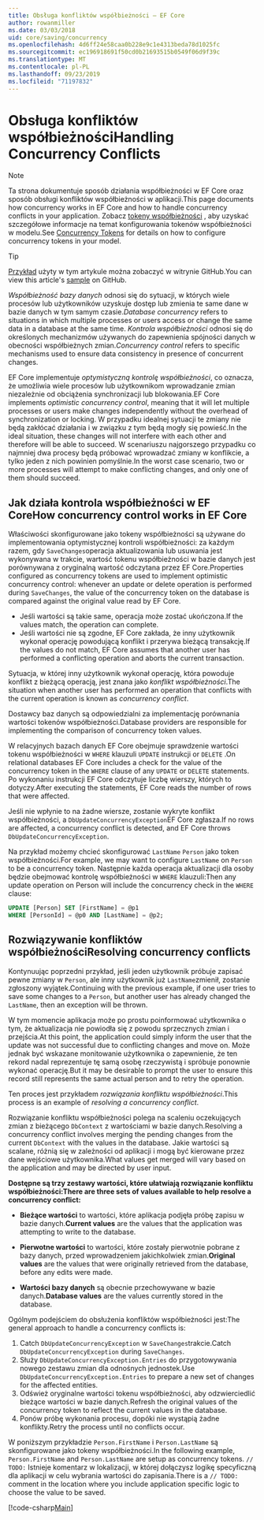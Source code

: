 ```yaml
---
title: Obsługa konfliktów współbieżności — EF Core
author: rowanmiller
ms.date: 03/03/2018
uid: core/saving/concurrency
ms.openlocfilehash: 4d6ff24e58caa0b228e9c1e4313beda78d1025fc
ms.sourcegitcommit: ec196918691f50cd0b21693515b0549f06d9f39c
ms.translationtype: MT
ms.contentlocale: pl-PL
ms.lasthandoff: 09/23/2019
ms.locfileid: "71197832"
---
```

# <a name="handling-concurrency-conflicts"></a><span data-ttu-id="4d055-102">Obsługa konfliktów współbieżności</span><span class="sxs-lookup"><span data-stu-id="4d055-102">Handling Concurrency Conflicts</span></span>

> [!NOTE]
> <span data-ttu-id="4d055-103">Ta strona dokumentuje sposób działania współbieżności w EF Core oraz sposób obsługi konfliktów współbieżności w aplikacji.</span><span class="sxs-lookup"><span data-stu-id="4d055-103">This page documents how concurrency works in EF Core and how to handle concurrency conflicts in your application.</span></span> <span data-ttu-id="4d055-104">Zobacz [tokeny współbieżności](xref:core/modeling/concurrency) , aby uzyskać szczegółowe informacje na temat konfigurowania tokenów współbieżności w modelu.</span><span class="sxs-lookup"><span data-stu-id="4d055-104">See [Concurrency Tokens](xref:core/modeling/concurrency) for details on how to configure concurrency tokens in your model.</span></span>

> [!TIP]
> <span data-ttu-id="4d055-105">[Przykład](https://github.com/aspnet/EntityFramework.Docs/tree/master/samples/core/Saving/Concurrency/) użyty w tym artykule można zobaczyć w witrynie GitHub.</span><span class="sxs-lookup"><span data-stu-id="4d055-105">You can view this article's [sample](https://github.com/aspnet/EntityFramework.Docs/tree/master/samples/core/Saving/Concurrency/) on GitHub.</span></span>

<span data-ttu-id="4d055-106">_Współbieżność bazy danych_ odnosi się do sytuacji, w których wiele procesów lub użytkowników uzyskuje dostęp lub zmienia te same dane w bazie danych w tym samym czasie.</span><span class="sxs-lookup"><span data-stu-id="4d055-106">_Database concurrency_ refers to situations in which multiple processes or users access or change the same data in a database at the same time.</span></span> <span data-ttu-id="4d055-107">_Kontrola współbieżności_ odnosi się do określonych mechanizmów używanych do zapewnienia spójności danych w obecności współbieżnych zmian.</span><span class="sxs-lookup"><span data-stu-id="4d055-107">_Concurrency control_ refers to specific mechanisms used to ensure data consistency in presence of concurrent changes.</span></span>

<span data-ttu-id="4d055-108">EF Core implementuje _optymistyczną kontrolę współbieżności_, co oznacza, że umożliwia wiele procesów lub użytkownikom wprowadzanie zmian niezależnie od obciążenia synchronizacji lub blokowania.</span><span class="sxs-lookup"><span data-stu-id="4d055-108">EF Core implements _optimistic concurrency control_, meaning that it will let multiple processes or users make changes independently without the overhead of synchronization or locking.</span></span> <span data-ttu-id="4d055-109">W przypadku idealnej sytuacji te zmiany nie będą zakłócać działania i w związku z tym będą mogły się powieść.</span><span class="sxs-lookup"><span data-stu-id="4d055-109">In the ideal situation, these changes will not interfere with each other and therefore will be able to succeed.</span></span> <span data-ttu-id="4d055-110">W scenariuszu najgorszego przypadku co najmniej dwa procesy będą próbować wprowadzać zmiany w konflikcie, a tylko jeden z nich powinien pomyślnie.</span><span class="sxs-lookup"><span data-stu-id="4d055-110">In the worst case scenario, two or more processes will attempt to make conflicting changes, and only one of them should succeed.</span></span>

## <a name="how-concurrency-control-works-in-ef-core"></a><span data-ttu-id="4d055-111">Jak działa kontrola współbieżności w EF Core</span><span class="sxs-lookup"><span data-stu-id="4d055-111">How concurrency control works in EF Core</span></span>

<span data-ttu-id="4d055-112">Właściwości skonfigurowane jako tokeny współbieżności są używane do implementowania optymistycznej kontroli współbieżności: za każdym razem, gdy `SaveChanges`operacja aktualizowania lub usuwania jest wykonywana w trakcie, wartość tokenu współbieżności w bazie danych jest porównywana z oryginalną wartość odczytana przez EF Core.</span><span class="sxs-lookup"><span data-stu-id="4d055-112">Properties configured as concurrency tokens are used to implement optimistic concurrency control: whenever an update or delete operation is performed during `SaveChanges`, the value of the concurrency token on the database is compared against the original value read by EF Core.</span></span>

- <span data-ttu-id="4d055-113">Jeśli wartości są takie same, operacja może zostać ukończona.</span><span class="sxs-lookup"><span data-stu-id="4d055-113">If the values match, the operation can complete.</span></span>
- <span data-ttu-id="4d055-114">Jeśli wartości nie są zgodne, EF Core zakłada, że inny użytkownik wykonał operację powodującą konflikt i przerywa bieżącą transakcję.</span><span class="sxs-lookup"><span data-stu-id="4d055-114">If the values do not match, EF Core assumes that another user has performed a conflicting operation and aborts the current transaction.</span></span>

<span data-ttu-id="4d055-115">Sytuacja, w której inny użytkownik wykonał operację, która powoduje konflikt z bieżącą operacją, jest znana jako _konflikt współbieżności_.</span><span class="sxs-lookup"><span data-stu-id="4d055-115">The situation when another user has performed an operation that conflicts with the current operation is known as _concurrency conflict_.</span></span>

<span data-ttu-id="4d055-116">Dostawcy baz danych są odpowiedzialni za implementację porównania wartości tokenów współbieżności.</span><span class="sxs-lookup"><span data-stu-id="4d055-116">Database providers are responsible for implementing the comparison of concurrency token values.</span></span>

<span data-ttu-id="4d055-117">W relacyjnych bazach danych EF Core obejmuje sprawdzenie wartości tokenu współbieżności w `WHERE` klauzuli `UPDATE` instrukcji or `DELETE` .</span><span class="sxs-lookup"><span data-stu-id="4d055-117">On relational databases EF Core includes a check for the value of the concurrency token in the `WHERE` clause of any `UPDATE` or `DELETE` statements.</span></span> <span data-ttu-id="4d055-118">Po wykonaniu instrukcji EF Core odczytuje liczbę wierszy, których to dotyczy.</span><span class="sxs-lookup"><span data-stu-id="4d055-118">After executing the statements, EF Core reads the number of rows that were affected.</span></span>

<span data-ttu-id="4d055-119">Jeśli nie wpłynie to na żadne wiersze, zostanie wykryte konflikt współbieżności, a `DbUpdateConcurrencyException`EF Core zgłasza.</span><span class="sxs-lookup"><span data-stu-id="4d055-119">If no rows are affected, a concurrency conflict is detected, and EF Core throws `DbUpdateConcurrencyException`.</span></span>

<span data-ttu-id="4d055-120">Na przykład możemy chcieć skonfigurować `LastName` `Person` jako token współbieżności.</span><span class="sxs-lookup"><span data-stu-id="4d055-120">For example, we may want to configure `LastName` on `Person` to be a concurrency token.</span></span> <span data-ttu-id="4d055-121">Następnie każda operacja aktualizacji dla osoby będzie obejmować kontrolę współbieżności w `WHERE` klauzuli:</span><span class="sxs-lookup"><span data-stu-id="4d055-121">Then any update operation on Person will include the concurrency check in the `WHERE` clause:</span></span>

``` sql
UPDATE [Person] SET [FirstName] = @p1
WHERE [PersonId] = @p0 AND [LastName] = @p2;
```

## <a name="resolving-concurrency-conflicts"></a><span data-ttu-id="4d055-122">Rozwiązywanie konfliktów współbieżności</span><span class="sxs-lookup"><span data-stu-id="4d055-122">Resolving concurrency conflicts</span></span>

<span data-ttu-id="4d055-123">Kontynuując poprzedni przykład, jeśli jeden użytkownik próbuje zapisać pewne zmiany w `Person`, ale inny użytkownik już `LastName`zmienił, zostanie zgłoszony wyjątek.</span><span class="sxs-lookup"><span data-stu-id="4d055-123">Continuing with the previous example, if one user tries to save some changes to a `Person`, but another user has already changed the `LastName`, then an exception will be thrown.</span></span>

<span data-ttu-id="4d055-124">W tym momencie aplikacja może po prostu poinformować użytkownika o tym, że aktualizacja nie powiodła się z powodu sprzecznych zmian i przejścia.</span><span class="sxs-lookup"><span data-stu-id="4d055-124">At this point, the application could simply inform the user that the update was not successful due to conflicting changes and move on.</span></span> <span data-ttu-id="4d055-125">Może jednak być wskazane monitowanie użytkownika o zapewnienie, że ten rekord nadal reprezentuje tę samą osobę rzeczywistą i spróbuje ponownie wykonać operację.</span><span class="sxs-lookup"><span data-stu-id="4d055-125">But it may be desirable to prompt the user to ensure this record still represents the same actual person and to retry the operation.</span></span>

<span data-ttu-id="4d055-126">Ten proces jest przykładem _rozwiązania konfliktu współbieżności_.</span><span class="sxs-lookup"><span data-stu-id="4d055-126">This process is an example of _resolving a concurrency conflict_.</span></span>

<span data-ttu-id="4d055-127">Rozwiązanie konfliktu współbieżności polega na scaleniu oczekujących zmian z bieżącego `DbContext` z wartościami w bazie danych.</span><span class="sxs-lookup"><span data-stu-id="4d055-127">Resolving a concurrency conflict involves merging the pending changes from the current `DbContext` with the values in the database.</span></span> <span data-ttu-id="4d055-128">Jakie wartości są scalane, różnią się w zależności od aplikacji i mogą być kierowane przez dane wejściowe użytkownika.</span><span class="sxs-lookup"><span data-stu-id="4d055-128">What values get merged will vary based on the application and may be directed by user input.</span></span>

<span data-ttu-id="4d055-129">**Dostępne są trzy zestawy wartości, które ułatwiają rozwiązanie konfliktu współbieżności:**</span><span class="sxs-lookup"><span data-stu-id="4d055-129">**There are three sets of values available to help resolve a concurrency conflict:**</span></span>

* <span data-ttu-id="4d055-130">**Bieżące wartości** to wartości, które aplikacja podjęła próbę zapisu w bazie danych.</span><span class="sxs-lookup"><span data-stu-id="4d055-130">**Current values** are the values that the application was attempting to write to the database.</span></span>

* <span data-ttu-id="4d055-131">**Pierwotne wartości** to wartości, które zostały pierwotnie pobrane z bazy danych, przed wprowadzeniem jakichkolwiek zmian.</span><span class="sxs-lookup"><span data-stu-id="4d055-131">**Original values** are the values that were originally retrieved from the database, before any edits were made.</span></span>

* <span data-ttu-id="4d055-132">**Wartości bazy danych** są obecnie przechowywane w bazie danych.</span><span class="sxs-lookup"><span data-stu-id="4d055-132">**Database values** are the values currently stored in the database.</span></span>

<span data-ttu-id="4d055-133">Ogólnym podejściem do obsłużenia konfliktów współbieżności jest:</span><span class="sxs-lookup"><span data-stu-id="4d055-133">The general approach to handle a concurrency conflicts is:</span></span>

1. <span data-ttu-id="4d055-134">Catch `DbUpdateConcurrencyException` w `SaveChanges`trakcie.</span><span class="sxs-lookup"><span data-stu-id="4d055-134">Catch `DbUpdateConcurrencyException` during `SaveChanges`.</span></span>
2. <span data-ttu-id="4d055-135">Służy `DbUpdateConcurrencyException.Entries` do przygotowywania nowego zestawu zmian dla odnośnych jednostek.</span><span class="sxs-lookup"><span data-stu-id="4d055-135">Use `DbUpdateConcurrencyException.Entries` to prepare a new set of changes for the affected entities.</span></span>
3. <span data-ttu-id="4d055-136">Odśwież oryginalne wartości tokenu współbieżności, aby odzwierciedlić bieżące wartości w bazie danych.</span><span class="sxs-lookup"><span data-stu-id="4d055-136">Refresh the original values of the concurrency token to reflect the current values in the database.</span></span>
4. <span data-ttu-id="4d055-137">Ponów próbę wykonania procesu, dopóki nie wystąpią żadne konflikty.</span><span class="sxs-lookup"><span data-stu-id="4d055-137">Retry the process until no conflicts occur.</span></span>

<span data-ttu-id="4d055-138">W poniższym przykładzie `Person.FirstName` i `Person.LastName` są skonfigurowane jako tokeny współbieżności.</span><span class="sxs-lookup"><span data-stu-id="4d055-138">In the following example, `Person.FirstName` and `Person.LastName` are setup as concurrency tokens.</span></span> <span data-ttu-id="4d055-139">`// TODO:` Istnieje komentarz w lokalizacji, w której dołączysz logikę specyficzną dla aplikacji w celu wybrania wartości do zapisania.</span><span class="sxs-lookup"><span data-stu-id="4d055-139">There is a `// TODO:` comment in the location where you include application specific logic to choose the value to be saved.</span></span>

[!code-csharp[Main](../../../samples/core/Saving/Concurrency/Sample.cs?name=ConcurrencyHandlingCode&highlight=34-35)]
